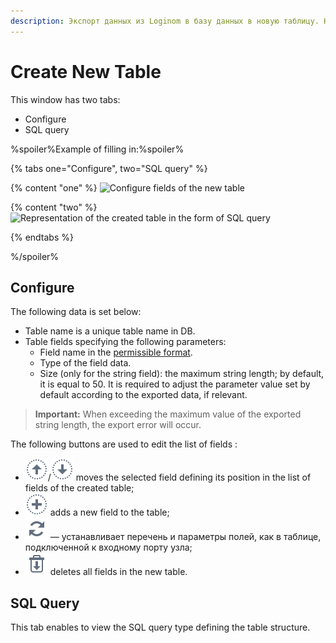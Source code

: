 ```yaml
---
description: Экспорт данных из Loginom в базу данных в новую таблицу. Настройки.
---
```

# Create New Table

This window has two tabs:
* Configure
* SQL query

%spoiler%Example of filling in:%spoiler%

{% tabs one="Configure", two="SQL query" %}

{% content "one" %}
![Configure fields of the new table](./new-table-design-1.png)

{% content "two" %}
![Representation of the created table in the form of SQL query](./new-table-design-2.png)

{% endtabs %}

%/spoiler%

## Configure

The following data is set below:
* Table name is a unique table name in DB.
* Table fields specifying the following parameters:
   * Field name in the [permissible format](./../../../data/datasetfieldfeatures.md).
   * Type of the field data.
   * Size (only for the string field): the maximum string length; by default, it is equal to 50. It is required to adjust the parameter value set by default according to the exported data, if relevant.

> **Important:** When exceeding the maximum value of the exported string length, the export error will occur.

The following buttons are used to edit the list of fields :
* ![](./../../../images/icons/common/toolbar-controls/moveup_default.svg)/![](./../../../images/icons/common/toolbar-controls/movedown_default.svg) moves the selected field defining its position in the list of fields of the created table;
* ![](./../../../images/icons/common/toolbar-controls/plus_default.svg) adds a new field to the table;
* ![](./../../../images/icons/common/toolbar-controls/autosync_default.svg) — устанавливает перечень и параметры полей, как в таблице, подключенной к входному порту узла;
* ![](./../../../images/icons/common/toolbar-controls/delete-all_default.svg) deletes all fields in the new table.

## SQL Query

This tab enables to view the SQL query type defining the table structure. <br>